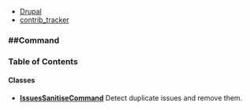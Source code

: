 

- [Drupal](../namespaces/drupal.md)
- [contrib_tracker](../namespaces/drupal-contrib-tracker.md)


### ##Command




### Table of Contents




#### Classes
- **[IssuesSanitiseCommand](../classes/Drupal-contrib-tracker-Command-IssuesSanitiseCommand.md)**
  Detect duplicate issues and remove them.













